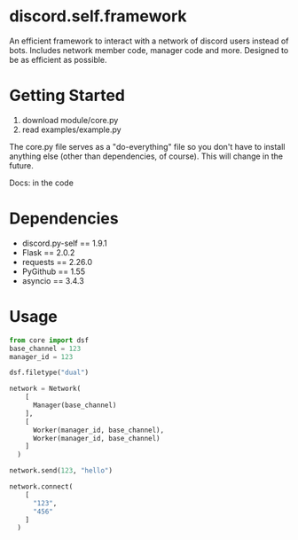 # discord.self.framework
An efficient framework to interact with a network of discord users instead of bots.
Includes network member code, manager code and more.
Designed to be as efficient as possible.


# Getting Started
1) download module/core.py
2) read examples/example.py

The core.py file serves as a "do-everything" file so you don't have to install anything else (other than dependencies, of course).
This will change in the future.

Docs: in the code



# Dependencies
- discord.py-self == 1.9.1
- Flask == 2.0.2
- requests == 2.26.0
- PyGithub == 1.55
- asyncio == 3.4.3

# Usage
```python
from core import dsf
base_channel = 123
manager_id = 123

dsf.filetype("dual")

network = Network(
    [
      Manager(base_channel)
    ], 
    [
      Worker(manager_id, base_channel),
      Worker(manager_id, base_channel)
    ]
  )

network.send(123, "hello")

network.connect(
    [
      "123",
      "456"
    ]
  )
```
